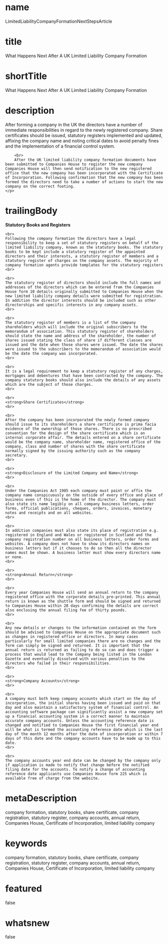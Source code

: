 # name
LimitedLiabilityCompanyFormationNextStepsArticle

# title
What Happens Next After A UK Limited Liability Company Formation

# shortTitle
What Happens Next After A UK Limited Liability Company Formation

# description
<p>
        After forming a company in the UK the directors have a number of immediate responsibilities in regard to the newly registered company. Share certificates should be issued, statutory registers implemented and updated, affixing the company name and noting critical dates to avoid penalty fines and the implementation of a financial control system.
        <br>
         
        <br>
        After the UK limited liability company formation documents have been submitted to Companies House to register the new company Companies House will then send notification to the new registered office that the new company has been incorporated with the Certificate of Incorporation. Following confirmation that the new company has been formed the directors need to take a number of actions to start the new company on the correct footing.
    </p>

# trailingBody
<p>
    <strong>Statutory Books and Registers</strong>
    <br>
     
    <br>
    Following the company formation the directors have a legal responsibility to keep a set of statutory registers on behalf of the limited liability company, known as the statutory books. The statutory books to be kept include a statutory register of the appointed directors and their interests, a statutory register of members and a statutory register of charges on the company assets. The majority of company formation agents provide templates for the statutory registers
    <br>
     
    <br>
    The statutory register of directors should include the full names and addresses of the directors which can be entered from the Companies House form 10 details originally submitted to Companies House when the new limited liability company details were submitted for registration. In addition the director interests should be included such as other directorships and specific interests in any company assets.
    <br>
     
    <br>
    The statutory register of members is a list of the company shareholders which will include the original subscribers to the memorandum of association. This statutory register of shareholders should state the name and address of the shareholder, the number of shares issued stating the class of share if different classes are issued and the date when those shares were issued. The date the shares were issued to the subscribers to the memorandum of association would be the date the company was incorporated.
    <br>
     
    <br>
    It is a legal requirement to keep a statutory register of any charges, mortgages and debentures that have been contracted by the company. The company statutory books should also include the details of any assets which are the subject of those charges.
    <br>
     
    <br>
    <strong>Share Certificates</strong>
    <br>
     
    <br>
    After the company has been incorporated the newly formed company should issue to its shareholders a share certificate is prima facia evidence of the ownership of those shares. There is no prescribed convention for the design of the share certificate which is an internal corporate affair. The details entered on a share certificate would be the company name, shareholder name, registered office of the company, class and number of shares with the share certificate normally signed by the issuing authority such as the company secretary.
    <br>
     
    <br>
    <strong>Disclosure of the Limited Company and Name</strong>
    <br>
     
    <br>
    Under the Companies Act 1985 each company must paint or affix the company name conspicuously on the outside of every office and place of business even if this is the home of the director. The company must also state its name legibly on all company business letters, order forms, official publications, cheques, orders, invoices, monetary notes and receipts and on all websites.
    <br>
     
    <br>
    In addition companies must also state its place of registration e.g. registered in England and Wales or registered in Scotland and the company registration number on all business letters, order forms and websites. A company does not have to show its directors names on business letters but if it chooses to do so then all the director names must be shown. A business letter must show every directors name or none.
    <br>
     
    <br>
    <strong>Annual Return</strong>
    <br>
     
    <br>
    Every year Companies House will send an annual return to the company registered office with the corporate details pre-printed. This annual return is known as the shuttle form and should be signed and returned to Companies House within 28 days confirming the details are correct also enclosing the annual filing fee of thirty pounds.
    <br>
     
    <br>
    Any new details or changes to the information contained on the form should be advised to Companies House on the appropriate document such as changes in registered office or directors. In many cases particularly for small limited companies there are no changes and the form can simply be signed and returned. It is important that the annual return is returned as failing to do so can and does trigger a process that would lead to the Company being listed in the London Gazette and eventually dissolved with various penalties to the directors who failed in their responsibilities.
    <br>
     
    <br>
    <strong>Company Accounts</strong>
    <br>
     
    <br>
    A company must both keep company accounts which start on the day of incorporation, the initial shares having been issued and paid on that day and also maintain a satisfactory system of financial control. An accounting software package can significantly assist a new company set up a financial accounting system in a correct manner to maintain accurate company accounts. Unless the accounting reference date is changed and notified to Companies House the first financial year end will be what is termed the accounting reference date which is the last day of the month 12 months after the date of incorporation or within 7 days of this date and the company accounts have to be made up to this date.
    <br>
     
    <br>
    The company accounts year end date can be changed by the company only if application is made to notify that change before the notified filing date for the accounts. To notify a change of accounting reference date applicants use Companies House form 225 which is available free of charge from the website.
</p>


# metaDescription
company formation, statutory books, share certificate, company registration, statutory register, company accounts, annual return, Companies House, Certificate of Incorporation, limited liability company

# keywords
company formation, statutory books, share certificate, company registration, statutory register, company accounts, annual return, Companies House, Certificate of Incorporation, limited liability company

# featured
false

# whatsnew
false
